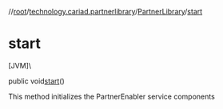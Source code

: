 //[root](../../../index.md)/[technology.cariad.partnerlibrary](../index.md)/[PartnerLibrary](index.md)/[start](start.md)

# start

[JVM]\

public void[start](start.md)()

This method initializes the PartnerEnabler service components
